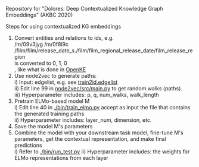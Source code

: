 Repository for "Dolores: Deep Contextualized Knowledge Graph Embeddings" (AKBC 2020)

Steps for using contextualized KG embeddings
1) Convert entities and relations to ids, e.g. <br>
/m/09v3jyg /m/0f8l9c /film/film/release_date_s./film/film_regional_release_date/film_release_region<br>
is converted to 0, 1, 0<br>
, like what is done in <a href="https://github.com/thunlp/OpenKE/blob/OpenKE-PyTorch/benchmarks/FB15K237/train2id.txt">OpenKE</a><br>
2) Use node2vec to generate paths:<br>
i) Input: edgelist, e.g. see <a href="https://github.com/why2011btv/node2vec_20180802/blob/master/graph/train2id.edgelist">train2id.edgelist</a><br>
ii) Edit line 99 in <a href="https://github.com/aditya-grover/node2vec/blob/master/src/main.py">node2vec/src/main.py</a> to get random walks (paths).<br>
iii) Hyperparameter includes: p, q, num_walks, walk_length
3) Pretrain ELMo-based model M <br>
i) Edit line 40 in <a href="https://github.com/why2011btv/FB15K237/blob/master/bin/train_elmo.py">./bin/train_elmo.py</a> accept as input the file that contains the generated training paths<br>
ii) Hyperparameter includes: layer_num, dimension, etc.
4) Save the model M's parameters
5) Combine the model with your downstream task model, fine-tune M's parameters, get the contextual representation, and make final predictions <br>
i) Refer to <a href="https://github.com/why2011btv/FB15K237/blob/master/bin/run_test.py">./bin/run_test.py</a>
ii) Hyperparameter includes: the weights for ELMo representations from each layer
